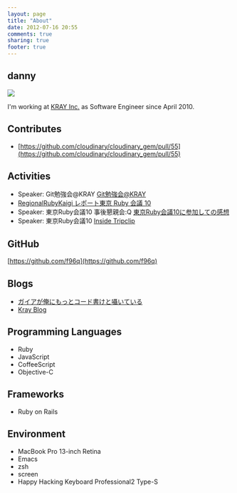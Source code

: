 ```yaml
---
layout: page
title: "About"
date: 2012-07-16 20:55
comments: true
sharing: true
footer: true
---
```


## danny
![](/images/uploads/face.jpg)

I'm working at [KRAY Inc.](http://kray.jp) as Software Engineer since April 2010.

## Contributes
+ [https://github.com/cloudinary/cloudinary_gem/pull/55](https://github.com/cloudinary/cloudinary_gem/pull/55)

## Activities
+ Speaker: Git勉強会@KRAY [Git勉強会@KRAY](https://speakerdeck.com/f96q/gitmian-qiang-hui-at-kray)
+ [RegionalRubyKaigi レポート東京 Ruby 会議 10](http://jp.rubyist.net/magazine/?0041-TokyoRubyKaigi10Report_1st)
+ Speaker: 東京Ruby会議10 事後懇親会:Q [東京Ruby会議10に参加しての感想](https://speakerdeck.com/f96q/deng-qiang-rubyhui-yi-10nican-jia-sitefalsegan-xiang)
+ Speaker: 東京Ruby会議10 [Inside Tripclip](https://speakerdeck.com/f96q/inside-tripclip)

## GitHub
[https://github.com/f96q](https://github.com/f96q)

## Blogs
+ [ガイアが俺にもっとコード書けと囁いている](http://f96q.github.com)
+ [Kray Blog](http://kray.jp/author/danny)

## Programming Languages
+ Ruby
+ JavaScript
+ CoffeeScript
+ Objective-C

## Frameworks
+ Ruby on Rails

## Environment
+ MacBook Pro 13-inch Retina
+ Emacs
+ zsh
+ screen
+ Happy Hacking Keyboard Professional2 Type-S

